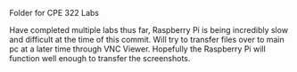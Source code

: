 Folder for CPE 322 Labs


Have completed multiple labs thus far, Raspberry Pi is being incredibly slow and difficult at the time of this commit.  Will try to transfer files over to main pc at a later time through VNC Viewer.  Hopefully the Raspberry Pi will function well enough to transfer the screenshots.
